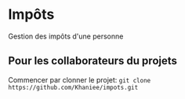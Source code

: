 # Impôts

Gestion des impôts d'une personne

## Pour les collaborateurs du projets

Commencer par clonner le projet: `git clone https://github.com/Khaniee/impots.git`

